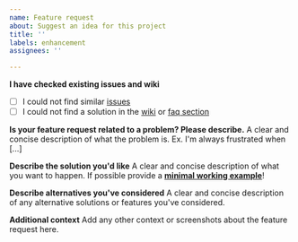 ```yaml
---
name: Feature request
about: Suggest an idea for this project
title: ''
labels: enhancement
assignees: ''

---
```


**I have checked existing issues and wiki**

- [ ] I could not find similar [issues](https://github.com/ta4j/ta4j/issues?utf8=%E2%9C%93&q=)
- [ ] I could not find a solution in the [wiki](https://ta4j.github.io/ta4j-wiki/)
  or [faq section](https://ta4j.github.io/ta4j-wiki/FAQ.html)

**Is your feature request related to a problem? Please describe.**
A clear and concise description of what the problem is. Ex. I'm always frustrated when [...]

**Describe the solution you'd like**
A clear and concise description of what you want to happen. If possible provide
a **[minimal working example](https://stackoverflow.com/help/mcve)**!

**Describe alternatives you've considered**
A clear and concise description of any alternative solutions or features you've considered.

**Additional context**
Add any other context or screenshots about the feature request here.
